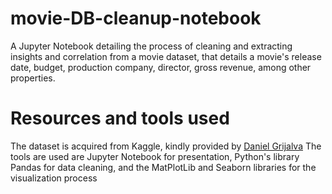 # movie-DB-cleanup-notebook
 A Jupyter Notebook detailing the process of cleaning and extracting insights and correlation from a movie dataset, that details a movie's release date, budget, production company, director, gross revenue, among other properties.

 # Resources and tools used
 The dataset is acquired from Kaggle, kindly provided by [Daniel Grijalva](https://www.kaggle.com/danielgrijalvas)
 The tools are used are Jupyter Notebook for presentation, Python's library Pandas for data cleaning, and the MatPlotLib and Seaborn libraries for the visualization process
